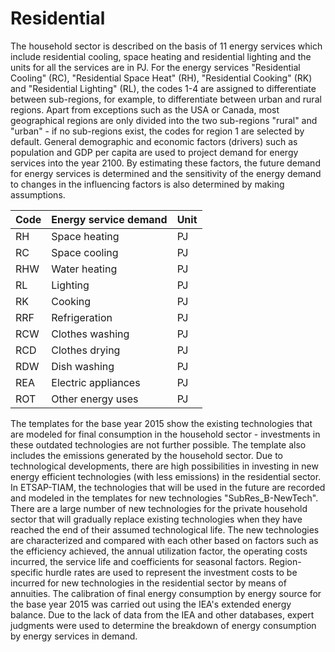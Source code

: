 # Residential

The household sector is described on the basis of 11 energy services   which include residential cooling, space heating and residential lighting and the units for all the services are in PJ. For the energy services "Residential Cooling" (RC), "Residential Space Heat" (RH), "Residential Cooking" (RK) and "Residential Lighting" (RL), the codes 1-4 are assigned to differentiate between sub-regions, for example, to differentiate between urban and rural regions. Apart from exceptions such as the USA or Canada, most geographical regions are only divided into the two sub-regions "rural" and "urban" - if no sub-regions exist, the codes for region 1 are selected by default. General demographic and economic factors (drivers) such as population and GDP per capita are used to project demand for energy services into the year 2100. By estimating these factors, the future demand for energy services is determined and the sensitivity of the energy demand to changes in the influencing factors is also determined by making assumptions. 


| Code | Energy service demand | Unit |
|------|-----------------------|------|
| RH   | Space heating         | PJ   |
| RC   | Space cooling         | PJ   |
| RHW  | Water heating         | PJ   |
| RL   | Lighting              | PJ   |
| RK   | Cooking               | PJ   |
| RRF  | Refrigeration         | PJ   |
| RCW  | Clothes washing       | PJ   |
| RCD  | Clothes drying        | PJ   |
| RDW  | Dish washing          | PJ   |
| REA  | Electric appliances   | PJ   |
| ROT  | Other energy uses     | PJ   |


The templates for the base year 2015 show the existing technologies that are modeled for final consumption in the household sector - investments in these outdated technologies are not further possible. The template also includes the emissions generated by the household sector. Due to technological developments, there are high possibilities in investing in new energy efficient technologies (with less emissions) in the residential sector. In ETSAP-TIAM, the technologies that will be used in the future are recorded and modeled in the templates for new technologies "SubRes_B-NewTech".  There are a large number of new technologies for the private household sector that will gradually replace existing technologies when they have reached the end of their assumed technological life. The new technologies are characterized and compared with each other based on factors such as the efficiency achieved, the annual utilization factor, the operating costs incurred, the service life and coefficients for seasonal factors. Region-specific hurdle rates are used to represent the investment costs to be incurred for new technologies in the residential sector by means of annuities.
The calibration of final energy consumption by energy source for the base year 2015 was carried out using the IEA's extended energy balance. Due to the lack of data from the IEA and other databases, expert judgments were used to determine the breakdown of energy consumption by energy services in demand.

